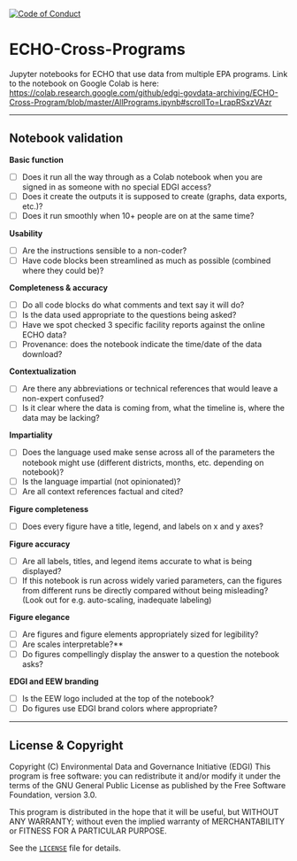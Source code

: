  [![Code of Conduct](https://img.shields.io/badge/%E2%9D%A4-code%20of%20conduct-blue.svg?style=flat)](https://github.com/edgi-govdata-archiving/overview/blob/master/CONDUCT.md)

# ECHO-Cross-Programs
Jupyter notebooks for ECHO that use data from multiple
EPA programs. Link to the notebook on Google Colab is here: https://colab.research.google.com/github/edgi-govdata-archiving/ECHO-Cross-Program/blob/master/AllPrograms.ipynb#scrollTo=LrapRSxzVAzr

---

## Notebook validation
**Basic function**
- [ ] Does it run all the way through as a Colab notebook when you are signed in as someone with no special EDGI access?
- [ ] Does it create the outputs it is supposed to create (graphs, data exports, etc.)?
- [ ] Does it run smoothly when 10+ people are on at the same time?

**Usability**
- [ ] Are the instructions sensible to a non-coder?
- [ ] Have code blocks been streamlined as much as possible (combined where they could be)?

**Completeness & accuracy**
- [ ] Do all code blocks do what comments and text say it will do?
- [ ] Is the data used appropriate to the questions being asked?
- [ ] Have we spot checked 3 specific facility reports against the online ECHO data?
- [ ] Provenance: does the notebook indicate the time/date of the data download? 

**Contextualization**
- [ ] Are there any abbreviations or technical references that would leave a non-expert confused?
- [ ] Is it clear where the data is coming from, what the timeline is, where the data may be lacking?

**Impartiality**
- [ ] Does the language used make sense across all of the parameters the notebook might use (different districts, months, etc. depending on notebook)?
- [ ] Is the language impartial (not opinionated)?
- [ ] Are all context references factual and cited?

**Figure completeness**
- [ ] Does every figure have a title, legend, and labels on x and y axes?

**Figure accuracy**
- [ ] Are all labels, titles, and legend items accurate to what is being displayed?
- [ ] If this notebook is run across widely varied parameters, can the figures from different runs be directly compared without being misleading? (Look out for e.g. auto-scaling, inadequate labeling)

**Figure elegance**
- [ ] Are figures and figure elements appropriately sized for legibility?
- [ ] Are scales interpretable?**
- [ ] Do figures compellingly display the answer to a question the notebook asks?

**EDGI and EEW branding**
- [ ] Is the EEW logo included at the top of the notebook?
- [ ] Do figures use EDGI brand colors where appropriate?

---

## License & Copyright

Copyright (C) <year> Environmental Data and Governance Initiative (EDGI)
This program is free software: you can redistribute it and/or modify it under the terms of the GNU General Public License as published by the Free Software Foundation, version 3.0.

This program is distributed in the hope that it will be useful, but WITHOUT ANY WARRANTY; without even the implied warranty of MERCHANTABILITY or FITNESS FOR A PARTICULAR PURPOSE.

See the [`LICENSE`](/LICENSE) file for details.
